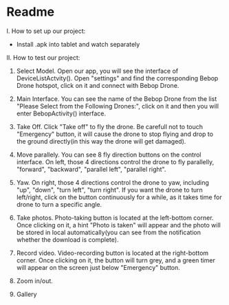 # Readme

I. How to set up our project:
 - Install .apk into tablet and watch separately

II. How to test our project:
1. Select Model.
Open our app, you will see the interface of DeviceListActvity(). Open "settings" and find the corresponding Bebop Drone hotspot, click on it and connect with Bebop Drone.

2. Main Interface. 
You can see the name of the Bebop Drone from the list "Please Select from the Following Drones:", click on it and then you will enter BebopActivity() interface.

3. Take Off. 
Click "Take off" to fly the drone. Be carefull not to touch "Emergency" button, it will cause the drone to stop flying and drop to the ground directly(in this way the drone will get damaged).

4. Move parallely. 
You can see 8 fly direction buttons on the control interface. On left, those 4 directions control the drone to fly parallelly, "forward", "backward", "parallel left", "parallel right".

5. Yaw. 
On right, those 4 directions control the drone to yaw, including "up", "down", "turn left", "turn right". If you want the drone to turn left/right, click on the button continuously for a while, as it takes time for drone to turn a specific angle.

6. Take photos.
Photo-taking button is located at the left-bottom corner. Once clicking on it, a hint "Photo is taken" will appear and the photo will be stored in local automatically(you can see from the notification whether the download is complete).

7. Record video.
Video-recording button is located at the right-bottom corner. Once clicking on it, the button will turn grey, and a green timer will appear on the screen just below "Emergency" button.

8. Zoom in/out.


9. Gallery
